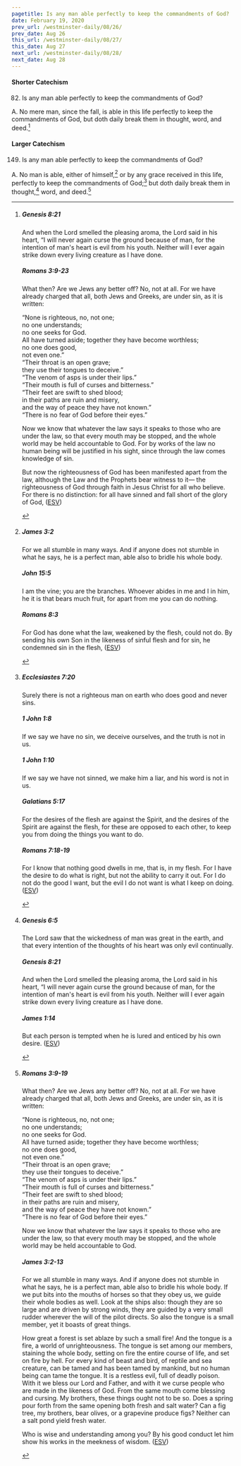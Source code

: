 ```yaml
---
pagetitle: Is any man able perfectly to keep the commandments of God?
date: February 19, 2020
prev_url: /westminster-daily/08/26/
prev_date: Aug 26
this_url: /westminster-daily/08/27/
this_date: Aug 27
next_url: /westminster-daily/08/28/
next_date: Aug 28
---
```


#### Shorter Catechism

82. Is any man able perfectly to keep the commandments of God?

A. No mere man, since the fall, is able in this life perfectly to keep the commandments of God, but doth daily break them in thought, word, and deed.[^fnref:wsc1]


[^fnref:wsc1]: <div class="esv"><h5>Genesis 8:21</h5> <div class="esv-text"><p id="p01008021.01-1">And when the <span class="small-caps">Lord</span> smelled the pleasing aroma, the <span class="small-caps">Lord</span> said in his heart, &#8220;I will never again curse the ground because of man, for the intention of man's heart is evil from his youth. Neither will I ever again strike down every living creature as I have done.</p> </div><h5>Romans 3:9-23</h5> <div class="esv-text"> <p id="p45003009.05-2">What then? Are we Jews any better off? No, not at all. For we have already charged that all, both Jews and Greeks, are under sin, as it is written:</p> <div class="block-indent"> <p class="line-group" id="p45003010.05-2">&#8220;None is righteous, no, not one;<br />  <span class="indent"></span>no one understands;<br /> <span class="indent"></span>no one seeks for God.<br />  All have turned aside; together they have become worthless;<br /> <span class="indent"></span>no one does good,<br /> <span class="indent"></span>not even one.&#8221;<br />  &#8220;Their throat is an open grave;<br /> <span class="indent"></span>they use their tongues to deceive.&#8221;<br /> &#8220;The venom of asps is under their lips.&#8221;<br />  <span class="indent"></span>&#8220;Their mouth is full of curses and bitterness.&#8221;<br />  &#8220;Their feet are swift to shed blood;<br />  <span class="indent"></span>in their paths are ruin and misery,<br />  and the way of peace they have not known.&#8221;<br />  <span class="indent"></span>&#8220;There is no fear of God before their eyes.&#8221;</p> </div>  <p id="p45003019.01-2">Now we know that whatever the law says it speaks to those who are under the law, so that every mouth may be stopped, and the whole world may be held accountable to God. For by works of the law no human being will be justified in his sight, since through the law comes knowledge of sin.</p>   <p id="p45003021.07-2">But now the righteousness of God has been manifested apart from the law, although the Law and the Prophets bear witness to it&#8212; the righteousness of God through faith in Jesus Christ for all who believe. For there is no distinction: for all have sinned and fall short of the glory of God, (<a href="http://www.esv.org" class="copyright">ESV</a>)</p> </div> </div>


#### Larger Catechism

149. Is any man able perfectly to keep the commandments of God?

A. No man is able, either of himself,[^fnref:wlc1] or by any grace received in this life, perfectly to keep the commandments of God;[^fnref:wlc2] but doth daily break them in thought,[^fnref:wlc3] word, and deed.[^fnref:wlc4]


[^fnref:wlc1]: <div class="esv"><h5>James 3:2</h5> <div class="esv-text"><p id="p59003002.01-1">For we all stumble in many ways. And if anyone does not stumble in what he says, he is a perfect man, able also to bridle his whole body.</p> </div><h5>John 15:5</h5> <div class="esv-text"><p id="p43015005.01-2"><span class="woc">I am the vine; you are the branches. Whoever abides in me and I in him, he it is that bears much fruit, for apart from me you can do nothing.</span></p> </div><h5>Romans 8:3</h5> <div class="esv-text"><p id="p45008003.01-3">For God has done what the law, weakened by the flesh, could not do. By sending his own Son in the likeness of sinful flesh and for sin, he condemned sin in the flesh,  (<a href="http://www.esv.org" class="copyright">ESV</a>)</p> </div> </div>

[^fnref:wlc2]: <div class="esv"><h5>Ecclesiastes 7:20</h5> <div class="esv-text"><p id="p21007020.01-1">Surely there is not a righteous man on earth who does good and never sins.</p> </div><h5>1 John 1:8</h5> <div class="esv-text"><p id="p62001008.01-2">If we say we have no sin, we deceive ourselves, and the truth is not in us.</p> </div><h5>1 John 1:10</h5> <div class="esv-text"><p id="p62001010.01-3">If we say we have not sinned, we make him a liar, and his word is not in us.</p> </div><h5>Galatians 5:17</h5> <div class="esv-text"><p id="p48005017.01-4">For the desires of the flesh are against the Spirit, and the desires of the Spirit are against the flesh, for these are opposed to each other, to keep you from doing the things you want to do.</p> </div><h5>Romans 7:18-19</h5> <div class="esv-text"><p id="p45007018.01-5">For I know that nothing good dwells in me, that is, in my flesh. For I have the desire to do what is right, but not the ability to carry it out. For I do not do the good I want, but the evil I do not want is what I keep on doing.  (<a href="http://www.esv.org" class="copyright">ESV</a>)</p> </div> </div>

[^fnref:wlc3]: <div class="esv"><h5>Genesis 6:5</h5> <div class="esv-text"><p id="p01006005.01-1">The <span class="small-caps">Lord</span> saw that the wickedness of man was great in the earth, and that every intention of the thoughts of his heart was only evil continually.</p> </div><h5>Genesis 8:21</h5> <div class="esv-text"><p id="p01008021.01-2">And when the <span class="small-caps">Lord</span> smelled the pleasing aroma, the <span class="small-caps">Lord</span> said in his heart, &#8220;I will never again curse the ground because of man, for the intention of man's heart is evil from his youth. Neither will I ever again strike down every living creature as I have done.</p> </div><h5>James 1:14</h5> <div class="esv-text"><p id="p59001014.01-3">But each person is tempted when he is lured and enticed by his own desire.  (<a href="http://www.esv.org" class="copyright">ESV</a>)</p> </div> </div>

[^fnref:wlc4]: <div class="esv"><h5>Romans 3:9-19</h5> <div class="esv-text"> <p id="p45003009.05-1">What then? Are we Jews any better off? No, not at all. For we have already charged that all, both Jews and Greeks, are under sin, as it is written:</p> <div class="block-indent"> <p class="line-group" id="p45003010.05-1">&#8220;None is righteous, no, not one;<br />  <span class="indent"></span>no one understands;<br /> <span class="indent"></span>no one seeks for God.<br />  All have turned aside; together they have become worthless;<br /> <span class="indent"></span>no one does good,<br /> <span class="indent"></span>not even one.&#8221;<br />  &#8220;Their throat is an open grave;<br /> <span class="indent"></span>they use their tongues to deceive.&#8221;<br /> &#8220;The venom of asps is under their lips.&#8221;<br />  <span class="indent"></span>&#8220;Their mouth is full of curses and bitterness.&#8221;<br />  &#8220;Their feet are swift to shed blood;<br />  <span class="indent"></span>in their paths are ruin and misery,<br />  and the way of peace they have not known.&#8221;<br />  <span class="indent"></span>&#8220;There is no fear of God before their eyes.&#8221;</p> </div>  <p id="p45003019.01-1">Now we know that whatever the law says it speaks to those who are under the law, so that every mouth may be stopped, and the whole world may be held accountable to God.</p> </div><h5>James 3:2-13</h5> <div class="esv-text"><p id="p59003002.01-2">For we all stumble in many ways. And if anyone does not stumble in what he says, he is a perfect man, able also to bridle his whole body. If we put bits into the mouths of horses so that they obey us, we guide their whole bodies as well. Look at the ships also: though they are so large and are driven by strong winds, they are guided by a very small rudder wherever the will of the pilot directs. So also the tongue is a small member, yet it boasts of great things.</p> <p id="p59003005.15-2">How great a forest is set ablaze by such a small fire! And the tongue is a fire, a world of unrighteousness. The tongue is set among our members, staining the whole body, setting on fire the entire course of life, and set on fire by hell. For every kind of beast and bird, of reptile and sea creature, can be tamed and has been tamed by mankind, but no human being can tame the tongue. It is a restless evil, full of deadly poison. With it we bless our Lord and Father, and with it we curse people who are made in the likeness of God. From the same mouth come blessing and cursing. My brothers, these things ought not to be so. Does a spring pour forth from the same opening both fresh and salt water? Can a fig tree, my brothers, bear olives, or a grapevine produce figs? Neither can a salt pond yield fresh water.</p>   <p id="p59003013.04-2">Who is wise and understanding among you? By his good conduct let him show his works in the meekness of wisdom.  (<a href="http://www.esv.org" class="copyright">ESV</a>)</p> </div> </div>


